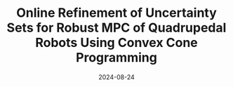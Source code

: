 ---
title: "Online Refinement of Uncertainty Sets for Robust MPC of Quadrupedal Robots Using Convex Cone Programming"
image: /images/publications/ananya_icraw.png
collection: publications
category: workshop
permalink: /publication/2024-09-01-ananya-RAL
# excerpt: 'This paper is about fixing template issue #693.'
date: 2024-08-24
venue: 'IEEE Conference on Robotics and Automation Workshop on Advancements in Trajectory Optimization and Model Predictive Control for Legged Systems'
paperurl: 'https://atompc-workshop.github.io/assets/pdf/paper14.pdf'
citation: 'Ananya Trivedi, <b>Sarvesh Prajapati</b>, Mark Zolotas, Taşkin Padır'
# slidesurl: 'ab'
---
